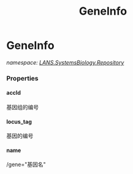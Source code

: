 ﻿---
title: GeneInfo
---

# GeneInfo
_namespace: [LANS.SystemsBiology.Repository](N-LANS.SystemsBiology.Repository.html)_





### Properties

#### accId
基因组的编号
#### locus_tag
基因的编号
#### name
/gene="基因名"

